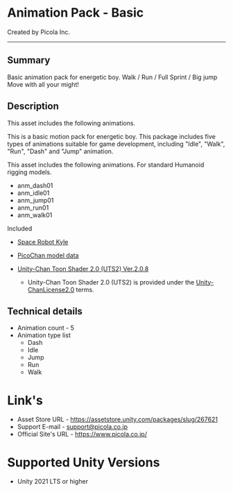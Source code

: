 # Animation Pack - Basic
Created by Picola Inc.

---
## Summary
Basic animation pack for energetic boy.
Walk / Run / Full Sprint / Big jump
Move with all your might!

## Description

This asset includes the following animations.

This is a basic motion pack for energetic boy.
This package includes five types of animations suitable for game development, including "Idle", "Walk", "Run", "Dash" and "Jump" animation.

This asset includes the following animations.
For standard Humanoid rigging models.
- anm_dash01
- anm_idle01
- anm_jump01
- anm_run01
- anm_walk01

Included

* [Space Robot Kyle](https://assetstore.unity.com/packages/3d/characters/robots/space-robot-kyle-4696)

* [PicoChan model data](https://assetstore.unity.com/packages/slug/220038)

* [Unity-Chan Toon Shader 2.0 (UTS2) Ver.2.0.8](https://github.com/unity3d-jp/UnityChanToonShaderVer2_Project)
    - Unity-Chan Toon Shader 2.0 (UTS2) is provided under the [Unity-ChanLicense2.0](https://unity-chan.com/contents/guideline_en/) terms.

## Technical details
* Animation count - 5
* Animation type list
    - Dash
    - Idle
    - Jump
    - Run
    - Walk

# Link's
* Asset Store URL - <https://assetstore.unity.com/packages/slug/267621>
* Support E-mail - <support@picola.co.jp>
* Official Site's URL - <https://www.picola.co.jp/>

# Supported Unity Versions
* Unity 2021 LTS or higher
